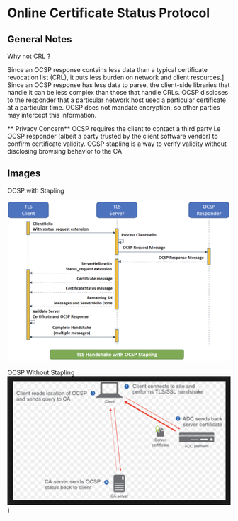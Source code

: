# Online Certificate Status Protocol

## General Notes
Why not CRL ?

Since an OCSP response contains less data than a typical certificate revocation list (CRL), it puts less burden on network and client resources.]
Since an OCSP response has less data to parse, the client-side libraries that handle it can be less complex than those that handle CRLs.
OCSP discloses to the responder that a particular network host used a particular certificate at a particular time. OCSP does not mandate encryption, so other parties may intercept this information.

** Privacy Concern** OCSP requires the client to contact a third party i.e OCSP responder (albeit a party trusted by the client software vendor) to confirm certificate validity. OCSP stapling is a way to verify validity without disclosing browsing behavior to the CA

## Images
OCSP with Stapling

![OCSP Stapling](./images/ocspstapling.png)

OCSP Without Stapling
![OCSP](./images/ocsp.png))
